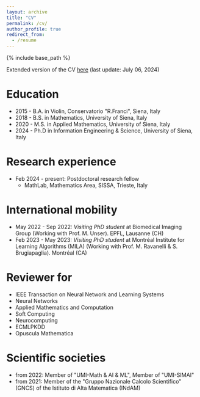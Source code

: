 ```yaml
---
layout: archive
title: "CV"
permalink: /cv/
author_profile: true
redirect_from:
  - /resume
---
```


{% include base_path %}

Extended version of the CV [here](/files/Giuseppe_Alessio_DInverno_CV.pdf) (last update: July 06, 2024)

Education
======
* 2015 - B.A. in Violin, Conservatorio "R.Franci", Siena, Italy 
* 2018 - B.S. in Mathematics, University of Siena, Italy
* 2020 - M.S. in Applied Mathematics, University of Siena, Italy 
* 2024 - Ph.D in Information Engineering & Science, University of Siena, Italy

Research experience
=====
* Feb 2024 - present: Postdoctoral research fellow
  * MathLab, Mathematics Area, SISSA, Trieste, Italy

  
International mobility
=====
* May 2022 - Sep 2022: <em>Visiting PhD student</em> at Biomedical Imaging Group (Working with Prof. M. Unser). EPFL, Lausanne (CH)
* Feb 2023 - May 2023: <em>Visiting PhD student</em> at Montréal Institute for Learning Algorithms (MILA) (Working with Prof. M. Ravanelli & S. Brugiapaglia). Montréal (CA)

<!-- continua a modificare

Project participations
=====
* <em>"RETURN - multi-Risk sciEnce for resilienT commUnities undeR a changiNg climate"</em> project, MUR-PNRR  Extended Partnership PE3 on Natural Risks Next-Generation EU (Scientific head Antonia Larese)

* Research Unit <em>“Vector- and Tensor-Valued Surface PDEs” (FOR 3013)</em>, German Research Foundation DFG (PI Axel Voigt)

* <em>"NEMESIS - NumErical MEthods for the SImulation of the impact of extreme hazards on
Structures and landscape"</em> project, University of Padua (PI Antonia Larese)

* <em>"HYDROSEM: Fluvial and tidal meanders of the Venetian-Po plain: from hydrodynamics to stratigraphy”</em> project (Progetto di Eccellenza CARIPARO 2017, PI Massimiliano Ghinassi)

* UniPD-SID-2016 project <em>“Approximation and discretization of PDEs on Manifolds for Environmental Modeling”</em>, University of Padua (PI Mario Putti)

Awards and fellowships
=====
* 2020: Nomination from the Doctoral School of Mathematical Sciences (University of Padua) to the national prize “con.Science”

* 2018: Grant for a (6 months) period abroad from “Fondazione Ing. Aldo Gini”

* 2014: <em>ERASMUS+ Programme</em> scholarship for a (1 semester) period abroad -->

Reviewer for
=====
* IEEE Transaction on Neural Network and Learning Systems
* Neural Networks
* Applied Mathematics and Computation
* Soft Computing
* Neurocomputing
* ECMLPKDD
* Opuscula Mathematica


Scientific societies
=====
* from 2022: Member of "UMI-Math & AI & ML", Member of "UMI-SIMAI"
* from 2021: Member of the "Gruppo Nazionale Calcolo Scientifico" (GNCS) of the Istituto di Alta Matematica (INdAM)
